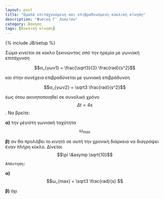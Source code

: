 ```yaml
---
layout: post
title: "Ομαλά επιταχυνόμενη και επιβραδυνόμενη κυκλική κίνηση"
description: "Φυσική Γ' Λυκείου"
category: Άσκηση
tags: [Κυκλική κίνηση]
---
```

{% include JB/setup %}



Σώμα κινείται σε κύκλο ξεκινώντας από την ηρεμία με γωνιακή επιτάχυνση 


$$α_{γων1} = \frac{\sqrt3}{3} \frac{rad}{s^2}$$ 


και στην συνέχεια επιβραδύνεται με γωνιακή επιβράδυνση 


$$α_{γων2} = \sqrt3 \frac{rad}{s^2}$$


έως ότου ακινητοποιηθεί σε συνολικό χρόνο $$Δt = 4s$$. Να βρείτε:

**α)** την μέγιστη γωνιακή ταχύτητα $$ω_{max}$$

**β)** αν θα προλάβει το κινητό σε αυτή την χρονική διάρκεια να διαγράψει έναν πλήρη κύκλο. Δίνεται $$\pi \&asymp \sqrt{10}$$


`Απάντηση:`

**α)** $$ω_{max} = \sqrt3 \frac{rad}{s} $$

**β)** όχι